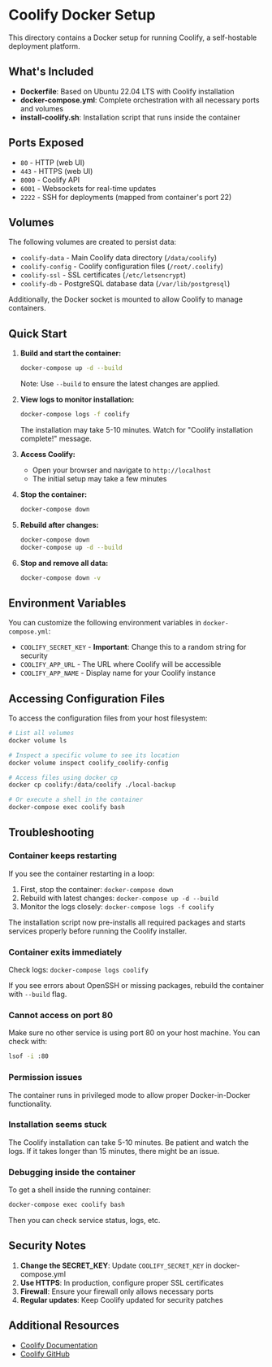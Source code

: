 # Coolify Docker Setup

This directory contains a Docker setup for running Coolify, a self-hostable deployment platform.

## What's Included

- **Dockerfile**: Based on Ubuntu 22.04 LTS with Coolify installation
- **docker-compose.yml**: Complete orchestration with all necessary ports and volumes
- **install-coolify.sh**: Installation script that runs inside the container

## Ports Exposed

- `80` - HTTP (web UI)
- `443` - HTTPS (web UI)
- `8000` - Coolify API
- `6001` - Websockets for real-time updates
- `2222` - SSH for deployments (mapped from container's port 22)

## Volumes

The following volumes are created to persist data:

- `coolify-data` - Main Coolify data directory (`/data/coolify`)
- `coolify-config` - Coolify configuration files (`/root/.coolify`)
- `coolify-ssl` - SSL certificates (`/etc/letsencrypt`)
- `coolify-db` - PostgreSQL database data (`/var/lib/postgresql`)

Additionally, the Docker socket is mounted to allow Coolify to manage containers.

## Quick Start

1. **Build and start the container:**
   ```bash
   docker-compose up -d --build
   ```
   
   Note: Use `--build` to ensure the latest changes are applied.

2. **View logs to monitor installation:**
   ```bash
   docker-compose logs -f coolify
   ```
   
   The installation may take 5-10 minutes. Watch for "Coolify installation complete!" message.

3. **Access Coolify:**
   - Open your browser and navigate to `http://localhost`
   - The initial setup may take a few minutes

4. **Stop the container:**
   ```bash
   docker-compose down
   ```

5. **Rebuild after changes:**
   ```bash
   docker-compose down
   docker-compose up -d --build
   ```

6. **Stop and remove all data:**
   ```bash
   docker-compose down -v
   ```

## Environment Variables

You can customize the following environment variables in `docker-compose.yml`:

- `COOLIFY_SECRET_KEY` - **Important**: Change this to a random string for security
- `COOLIFY_APP_URL` - The URL where Coolify will be accessible
- `COOLIFY_APP_NAME` - Display name for your Coolify instance

## Accessing Configuration Files

To access the configuration files from your host filesystem:

```bash
# List all volumes
docker volume ls

# Inspect a specific volume to see its location
docker volume inspect coolify_coolify-config

# Access files using docker cp
docker cp coolify:/data/coolify ./local-backup

# Or execute a shell in the container
docker-compose exec coolify bash
```

## Troubleshooting

### Container keeps restarting
If you see the container restarting in a loop:
1. First, stop the container: `docker-compose down`
2. Rebuild with latest changes: `docker-compose up -d --build`
3. Monitor the logs closely: `docker-compose logs -f coolify`

The installation script now pre-installs all required packages and starts services properly before running the Coolify installer.

### Container exits immediately
Check logs: `docker-compose logs coolify`

If you see errors about OpenSSH or missing packages, rebuild the container with `--build` flag.

### Cannot access on port 80
Make sure no other service is using port 80 on your host machine. You can check with:
```bash
lsof -i :80
```

### Permission issues
The container runs in privileged mode to allow proper Docker-in-Docker functionality.

### Installation seems stuck
The Coolify installation can take 5-10 minutes. Be patient and watch the logs. If it takes longer than 15 minutes, there might be an issue.

### Debugging inside the container
To get a shell inside the running container:
```bash
docker-compose exec coolify bash
```

Then you can check service status, logs, etc.

## Security Notes

1. **Change the SECRET_KEY**: Update `COOLIFY_SECRET_KEY` in docker-compose.yml
2. **Use HTTPS**: In production, configure proper SSL certificates
3. **Firewall**: Ensure your firewall only allows necessary ports
4. **Regular updates**: Keep Coolify updated for security patches

## Additional Resources

- [Coolify Documentation](https://coolify.io/docs)
- [Coolify GitHub](https://github.com/coollabsio/coolify)

